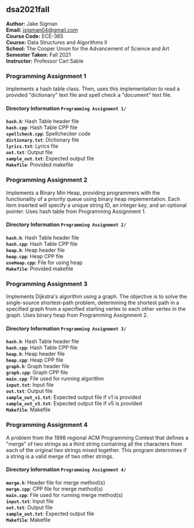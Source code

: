 ## dsa2021fall

**Author:** Jake Sigman  
**Email:** <jsigman04@gmail.com>  
**Course Code:** ECE-365  
**Course:** Data Structures and Algorithms II  
**School:** The Cooper Union for the Advancement of Science and Art  
**Semester Taken:** Fall 2021  
**Instructor:** Professor Carl Sable  


### Programming Assignment 1
Implements a hash table class. Then, uses this implementation to read a provided "dictionary" text file and spell check a "document" text file. 

#### Directory Information `Programming Assignment 1/`
**`hash.h`**: Hash Table header file   
**`hash.cpp`**: Hash Table CPP file   
**`spellcheck.cpp`**: Spellchecker code     
**`dictionary.txt`**: Dictionary file       
**`lyrics.txt`**: Lyrics file   
**`out.txt`**: Output file     
**`sample_out.txt`**: Expected output file   
**`Makefile`**: Provided makefile   

### Programming Assignment 2
Implements a Binary Min Heap, providing programmers with the functionality of a priority queue using binary heap implementation. Each item inserted will specify a unique string ID, an integer key, and an optional pointer. Uses hash table from Programming Assignment 1.

#### Directory Information `Programming Assignment 2/`
**`hash.h`**: Hash Table header file   
**`hash.cpp`**: Hash Table CPP file   
**`heap.h`**: Heap header file   
**`heap.cpp`**: Heap CPP file   
**`useHeap.cpp`**: File for using heap   
**`Makefile`**: Provided makefile   

### Programming Assignment 3
Implements Dijkstra's algorithm using a graph. The objective is to solve the single-source shortest-path problem, determining the shortest path in a specified graph from a specified starting vertex to each other vertex in the graph. Uses binary heap from Programming Assignment 2.

#### Directory Information `Programming Assignment 3/`
**`hash.h`**: Hash Table header file   
**`hash.cpp`**: Hash Table CPP file   
**`heap.h`**: Heap header file   
**`heap.cpp`**: Heap CPP file   
**`graph.h`**: Graph header file   
**`graph.cpp`**: Graph CPP file   
**`main.cpp`**: File used for running algorithm   
**`input.txt`**: Input file   
**`out.txt`**: Output file    
**`sample_out_v1.txt`**: Expected output file if v1 is provided   
**`sample_out_v5.txt`**: Expected output file if v5 is provided   
**`Makefile`**: Makefile   

### Programming Assignment 4
A problem from the 1998 regional ACM Programming Contest that defines a "merge" of two strings as a third string containing all the characters from each of the original two strings mixed together. This program determines if a string is a valid merge of two other strings. 

#### Directory Information `Programming Assignment 4/`
**`merge.h`**: Header file for merge method(s)   
**`merge.cpp`**: CPP file for merge method(s)   
**`main.cpp`**: File used for running merge method(s)   
**`input.txt`**: Input file   
**`out.txt`**: Output file    
**`sample_out.txt`**: Expected output file   
**`Makefile`**: Makefile   
